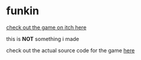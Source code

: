# funkin

[check out the game on itch here](https://ninja-muffin24.itch.io/funkin)

this is **NOT** something i made

check out the actual source code for the game [here](https://github.com/ninjamuffin99/Funkin)
